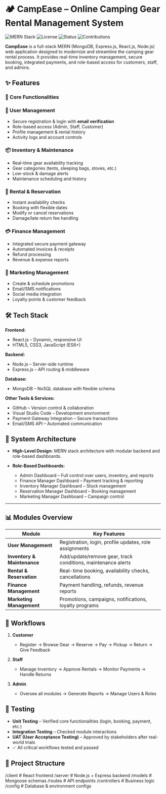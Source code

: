 # 🏕 CampEase – Online Camping Gear Rental Management System

![MERN Stack](https://img.shields.io/badge/Stack-MERN-green?style=for-the-badge&logo=mongodb&logoColor=white)
![License](https://img.shields.io/badge/License-MIT-blue?style=for-the-badge)
![Status](https://img.shields.io/badge/Status-Completed-success?style=for-the-badge)
![Contributions](https://img.shields.io/badge/Contributions-Welcome-orange?style=for-the-badge)

**CampEase** is a full-stack MERN (MongoDB, Express.js, React.js, Node.js) web application designed to modernize and streamline the camping gear rental process.
It provides real-time inventory management, secure booking, integrated payments, and role-based access for customers, staff, and admins.

## ✨ Features

### 🔹 Core Functionalities

### 👤 User Management
- Secure registration & login with **email verification**
- Role-based access (Admin, Staff, Customer)
- Profile management & rental history
- Activity logs and account controls

### 📦 Inventory & Maintenance
- Real-time gear availability tracking
- Gear categories (tents, sleeping bags, stoves, etc.)
- Low-stock & damage alerts
- Maintenance scheduling and history

### 📅 Rental & Reservation
- Instant availability checks
- Booking with flexible dates
- Modify or cancel reservations
- Damage/late return fee handling

### 💳 Finance Management
- Integrated secure payment gateway
- Automated invoices & receipts
- Refund processing
- Revenue & expense reports

### 📢 Marketing Management
- Create & schedule promotions
- Email/SMS notifications
- Social media integration
- Loyalty points & customer feedback


## 🛠️ Tech Stack

**Frontend:**

* React.js – Dynamic, responsive UI
* HTML5, CSS3, JavaScript (ES6+)

**Backend:**

* Node.js – Server-side runtime
* Express.js – API routing & middleware

**Database:**

* MongoDB – NoSQL database with flexible schema

**Other Tools & Services:**

* GitHub – Version control & collaboration
* Visual Studio Code – Development environment
* Payment Gateway Integration – Secure transactions
* Email/SMS API – Automated communication


## 📐 System Architecture

* **High-Level Design:** MERN stack architecture with modular backend and role-based dashboards.
* **Role-Based Dashboards:**

  * Admin Dashboard – Full control over users, inventory, and reports
  * Finance Manager Dashboard – Payment tracking & reporting
  * Inventory Manager Dashboard – Stock management
  * Reservation Manager Dashboard – Booking management
  * Marketing Manager Dashboard – Campaign control

---

## 📊 Modules Overview

| Module                      | Key Features                                                 |
| --------------------------- | ------------------------------------------------------------ |
| **User Management**         | Registration, login, profile updates, role assignments       |
| **Inventory & Maintenance** | Add/update/remove gear, track conditions, maintenance alerts |
| **Rental & Reservation**    | Real-time booking, availability checks, cancellations        |
| **Finance Management**      | Payment handling, refunds, revenue reports                   |
| **Marketing Management**    | Promotions, campaigns, notifications, loyalty programs       |



## 🔄 Workflows

1. **Customer**

   * Register → Browse Gear → Reserve → Pay → Pickup → Return → Give Feedback
2. **Staff**

   * Manage Inventory → Approve Rentals → Monitor Payments → Handle Returns
3. **Admin**

   * Oversee all modules → Generate Reports → Manage Users & Roles



## 🧪 Testing

* **Unit Testing** – Verified core functionalities (login, booking, payment, etc.)
* **Integration Testing** – Checked module interactions
* **UAT (User Acceptance Testing)** – Approved by stakeholders after real-world trials
* ✅ All critical workflows tested and passed



## 📂 Project Structure

/client         # React frontend
/server         # Node.js + Express backend
/models         # Mongoose schemas
/routes         # API endpoints
/controllers    # Business logic
/config         # Database & environment configs



